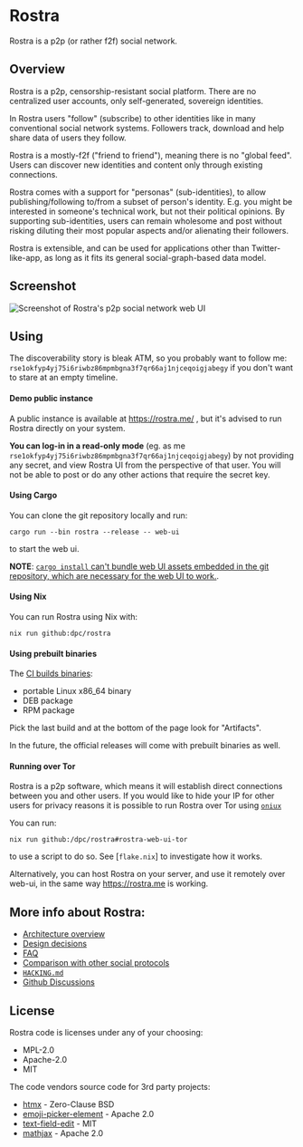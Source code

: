 # Rostra

Rostra is a p2p (or rather f2f) social network.

## Overview

Rostra is a p2p, censorship-resistant social platform.
There are no centralized user accounts, only self-generated,
sovereign identities.

In Rostra users "follow" (subscribe) to other identities like in
many conventional social network systems. Followers track, download
and help share data of users they follow.

Rostra is a mostly-f2f ("friend to friend"), meaning
there is no "global feed". Users can discover new identities
and content only through existing connections.

Rostra comes with a support for "personas" (sub-identities), to allow
publishing/following to/from a subset of person's identity.
E.g. you might be interested in someone's technical work,
but not their political opinions. By supporting sub-identities,
users can remain wholesome and post without risking diluting
their most popular aspects and/or alienating their followers.

Rostra is extensible, and can be used for applications other
than Twitter-like-app, as long as it fits its general
social-graph-based data model.

## Screenshot

![Screenshot of Rostra's p2p social network web UI](https://i.imgur.com/qYaL8QA.png)

## Using

The discoverability story is bleak ATM, so you
probably want to follow me: `rse1okfyp4yj75i6riwbz86mpmbgna3f7qr66aj1njceqoigjabegy`
if you don't want to stare at an empty timeline.

#### Demo public instance

A public instance is available at https://rostra.me/ , but
it's advised to run Rostra directly on your system.

**You can log-in in a read-only mode** (eg. as me `rse1okfyp4yj75i6riwbz86mpmbgna3f7qr66aj1njceqoigjabegy`)
by not providing any secret, and view Rostra UI from the perspective of that user. You will not be
able to post or do any other actions that require the secret key.

#### Using Cargo

You can clone the git repository locally and run:

```
cargo run --bin rostra --release -- web-ui
```

to start the web ui.

**NOTE**: [`cargo install` can't bundle web UI assets embedded in the git
repository, which are necessary for the web UI to work.](https://github.com/dpc/rostra/discussions/7).


#### Using Nix

You can run Rostra using Nix with:

```
nix run github:dpc/rostra
```

#### Using prebuilt binaries

The [CI builds binaries](https://github.com/dpc/rostra/actions/workflows/ci.yml?query=branch%3Amaster):

* portable Linux x86_64 binary
* DEB package
* RPM package

Pick the last build and at the bottom of the page look for "Artifacts".

In the future, the official releases will come with prebuilt binaries as well.

#### Running over Tor

Rostra is a p2p software, which means it will establish direct connections
between you and other users. If you would like to hide your IP for other
users for privacy reasons it is possible to run Rostra over Tor using
[`oniux`](https://blog.torproject.org/introducing-oniux-tor-isolation-using-linux-namespaces/)

You can run:

```
nix run github:/dpc/rostra#rostra-web-ui-tor
```

to use a script to do so. See [`flake.nix`] to investigate how it works.

Alternatively, you can host Rostra on your server, and use it remotely over web-ui,
in the same way <https://rostra.me> is working.

## More info about Rostra:

* [Architecture overview](./ARCHITECTURE.md)
* [Design decisions](./docs/design.md)
* [FAQ](/docs/FAQ.md)
* [Comparison with other social protocols](/docs/comparison.md)
* [`HACKING.md`](./HACKING.md)
* [Github Discussions](https://github.com/dpc/rostra/discussions)

## License

Rostra code is licenses under any of your choosing:

* MPL-2.0
* Apache-2.0
* MIT

The code vendors source code for 3rd party projects:

* [htmx](https://github.com/bigskysoftware/htmx/) - Zero-Clause BSD
* [emoji-picker-element](https://github.com/nolanlawson/emoji-picker-element) - Apache 2.0
* [text-field-edit](https://github.com/fregante/text-field-edit) - MIT
* [mathjax](https://github.com/mathjax/MathJax-src/) - Apache 2.0
